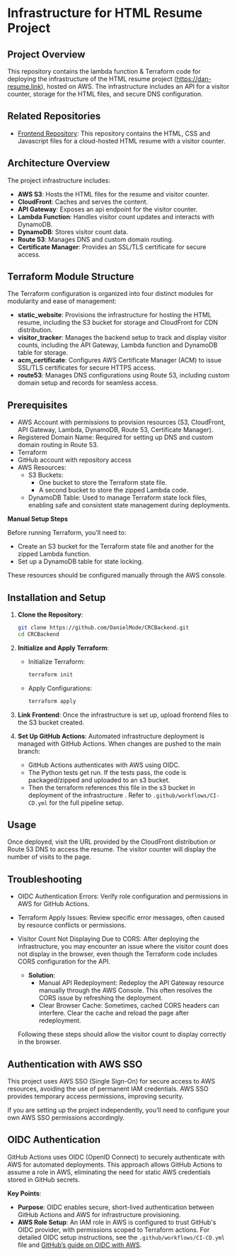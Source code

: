 # Infrastructure for HTML Resume Project

## Project Overview
This repository contains the lambda function & Terraform code for deploying the infrastructure of the HTML resume project (https://dan-resume.link), hosted on AWS. The infrastructure includes an API for a visitor counter, storage for the HTML files, and secure DNS configuration.

## Related Repositories
- [Frontend Repository](https://github.com/DanielMode/CRCFackend): This repository contains the HTML, CSS and Javascript files for a cloud-hosted HTML resume with a visitor counter.

## Architecture Overview
The project infrastructure includes:
- **AWS S3**: Hosts the HTML files for the resume and visitor counter.
- **CloudFront**: Caches and serves the content.
- **API Gateway**: Exposes an api endpoint for the visitor counter.
- **Lambda Function**: Handles visitor count updates and interacts with DynamoDB.
- **DynamoDB**: Stores visitor count data.
- **Route 53**: Manages DNS and custom domain routing.
- **Certificate Manager**: Provides an SSL/TLS certificate for secure access.

## Terraform Module Structure
The Terraform configuration is organized into four distinct modules for modularity and ease of management:

- **static_website**: Provisions the infrastructure for hosting the HTML resume, including the S3 bucket for storage and CloudFront for CDN distribution.
- **visitor_tracker**: Manages the backend setup to track and display visitor counts, including the API Gateway, Lambda function and DynamoDB table for storage.
- **acm_certificate**: Configures AWS Certificate Manager (ACM) to issue SSL/TLS certificates for secure HTTPS access.
- **route53**: Manages DNS configurations using Route 53, including custom domain setup and records for seamless access.

## Prerequisites
- AWS Account with permissions to provision resources (S3, CloudFront, API Gateway, Lambda, DynamoDB, Route 53, Certificate Manager).
- Registered Domain Name: Required for setting up DNS and custom domain routing in Route 53.
- Terraform
- GitHub account with repository access
-  AWS Resources:
   - S3 Buckets:
      - One bucket to store the Terraform state file.
      - A second bucket to store the zipped Lambda code.
   - DynamoDB Table: Used to manage Terraform state lock files, enabling safe and consistent state management during deployments.

**Manual Setup Steps**

Before running Terraform, you’ll need to:

   - Create an S3 bucket for the Terraform state file and another for the zipped Lambda function.
   - Set up a DynamoDB table for state locking.
     
These resources should be configured manually through the AWS console.

## Installation and Setup
1. **Clone the Repository**:
   ```bash
   git clone https://github.com/DanielMode/CRCBackend.git
   cd CRCBackend
2. **Initialize and Apply Terraform**:
   - Initialize Terraform:
     ```bash
     terraform init
   - Apply Configurations:
     ```bash
     terraform apply
3. **Link Frontend**: Once the infrastructure is set up, upload frontend files to the S3 bucket created.

4. **Set Up GitHub Actions**:
   Automated infrastructure deployment is managed with GitHub Actions. When changes are pushed to the main branch:
   - GitHub Actions authenticates with AWS using OIDC.
   - The Python tests get run. If the tests pass, the code is packaged/zipped and uploaded to an s3 bucket.
   - Then the terraform references this file in the s3 bucket in deployment of the infrastructure .
   Refer to `.github/workflows/CI-CD.yml` for the full pipeline setup.

## Usage
Once deployed, visit the URL provided by the CloudFront distribution or Route 53 DNS to access the resume. The visitor counter will display the number of visits to the page.

## Troubleshooting
- OIDC Authentication Errors: Verify role configuration and permissions in AWS for GitHub Actions.
- Terraform Apply Issues: Review specific error messages, often caused by resource conflicts or permissions.
- Visitor Count Not Displaying Due to CORS: After deploying the infrastructure, you may encounter an issue where the visitor count does not display in the browser, even though the Terraform code includes CORS configuration for the API.
   - **Solution**:
      - Manual API Redeployment: Redeploy the API Gateway resource manually through the AWS Console. This often resolves the CORS issue by refreshing the deployment.
      - Clear Browser Cache: Sometimes, cached CORS headers can interfere. Clear the cache and reload the page after redeployment.
        
   Following these steps should allow the visitor count to display correctly in the browser.

## Authentication with AWS SSO
This project uses AWS SSO (Single Sign-On) for secure access to AWS resources, avoiding the use of permanent IAM credentials. AWS SSO provides temporary access permissions, improving security.

If you are setting up the project independently, you’ll need to configure your own AWS SSO permissions accordingly.

## OIDC Authentication
GitHub Actions uses OIDC (OpenID Connect) to securely authenticate with AWS for automated deployments. This approach allows GitHub Actions to assume a role in AWS, eliminating the need for static AWS credentials stored in GitHub secrets.

**Key Points**:
- **Purpose**: OIDC enables secure, short-lived authentication between GitHub Actions and AWS for infrastructure provisioning.
- **AWS Role Setup**: An IAM role in AWS is configured to trust GitHub's OIDC provider, with permissions scoped to Terraform actions.
For detailed OIDC setup instructions, see the `.github/workflows/CI-CD.yml` file and [GitHub’s guide on OIDC with AWS](https://docs.github.com/en/actions/security-for-github-actions/security-hardening-your-deployments/about-security-hardening-with-openid-connect).
